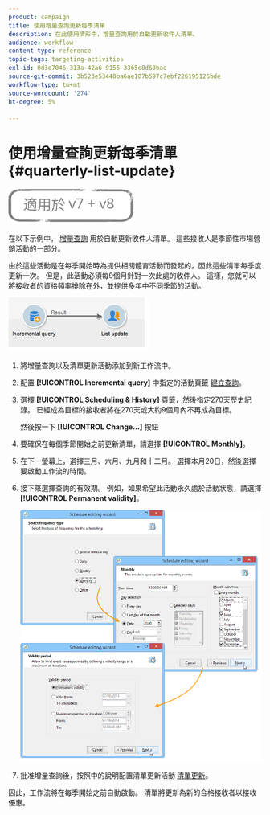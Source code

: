 ```yaml
---
product: campaign
title: 使用增量查詢更新每季清單
description: 在此使用情形中，增量查詢用於自動更新收件人清單。
audience: workflow
content-type: reference
topic-tags: targeting-activities
exl-id: 0d3e7046-313a-42a6-9155-3365e8d60bac
source-git-commit: 3b523e53440ba6ae107b597c7ebf226195126bde
workflow-type: tm+mt
source-wordcount: '274'
ht-degree: 5%

---
```


# 使用增量查詢更新每季清單 {#quarterly-list-update}

![](../../assets/common.svg)

在以下示例中， [增量查詢](incremental-query.md) 用於自動更新收件人清單。 這些接收人是季節性市場營銷活動的一部分。

由於這些活動是在每季開始時為提供相關體育活動而發起的，因此這些清單每季度更新一次。 但是，此活動必須每9個月針對一次此處的收件人。 這樣，您就可以將接收者的資格頻率排除在外，並提供多年中不同季節的活動。

![](assets/incremental_query_example.png)

1. 將增量查詢以及清單更新活動添加到新工作流中。
1. 配置 **[!UICONTROL Incremental query]** 中指定的活動頁籤 [建立查詢](query.md#creating-a-query)。
1. 選擇 **[!UICONTROL Scheduling & History]** 頁籤，然後指定270天歷史記錄。 已經成為目標的接收者將在270天或大約9個月內不再成為目標。

   然後按一下 **[!UICONTROL Change...]** 按鈕

1. 要確保在每個季節開始之前更新清單，請選擇 **[!UICONTROL Monthly]**。
1. 在下一螢幕上，選擇三月、六月、九月和十二月。 選擇本月20日，然後選擇要啟動工作流的時間。
1. 接下來選擇查詢的有效期。 例如，如果希望此活動永久處於活動狀態，請選擇 **[!UICONTROL Permanent validity]**。

   ![](assets/incremental_query_example_2.png)

1. 批准增量查詢後，按照中的說明配置清單更新活動 [清單更新](list-update.md)。

因此，工作流將在每季開始之前自動啟動。 清單將更新為新的合格接收者以接收優惠。

